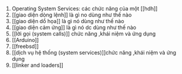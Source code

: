    1. Operating System Services: các chức năng của một [[hdh]]
   2. [[giao diện dòng lệnh]] là gì no dùng như thế nào 
   3. [[giao diện dồ họa]] là gì nó dùng như thế nào 
   4. [[giao diện cảm ứng]] là gì nó dc dùng như thế nào 
   5. [[lời gọi (system calls)]] chức năng ,khái niệm và ứng dụng
   6. [[Arduino]]
   7. [[freebsd]]
   8. [[dịch vụ hệ thống (system services)]]chức năng ,khái niệm và ứng dụng
   9. [[linker and loaders]]
   